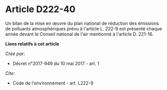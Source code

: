 # Article D222-40

Un bilan de la mise en œuvre du plan national de réduction des émissions de polluants atmosphériques prévu à l'article L.
222-9 est présenté chaque année devant le Conseil national de l'air mentionné à l'article D. 221-16.

**Liens relatifs à cet article**

_Créé par_:

  - Décret n°2017-949 du 10 mai 2017 - art. 1

_Cite_:

  - Code de l'environnement - art. L222-9
